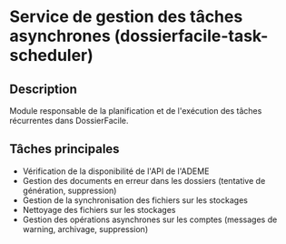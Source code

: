 # Service de gestion des tâches asynchrones (dossierfacile-task-scheduler)

## Description
Module responsable de la planification et de l'exécution des tâches récurrentes dans DossierFacile.

## Tâches principales
- Vérification de la disponibilité de l'API de l'ADEME
- Gestion des documents en erreur dans les dossiers (tentative de génération, suppression)
- Gestion de la synchronisation des fichiers sur les stockages
- Nettoyage des fichiers sur les stockages
- Gestion des opérations asynchrones sur les comptes (messages de warning, archivage, suppression)

